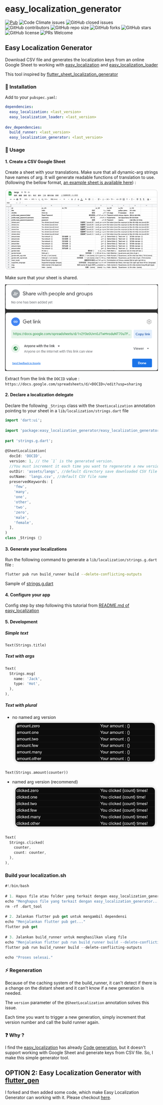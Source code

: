 # easy_localization_generator

[![Pub](https://img.shields.io/pub/v/easy_localization_generator.svg)](https://pub.dev/packages/easy_localization_generator)
![Code Climate issues](https://img.shields.io/github/issues/rinlv/easy_localization_generator?style=flat-square)
![GitHub closed issues](https://img.shields.io/github/issues-closed/rinlv/easy_localization_generator?style=flat-square)
![GitHub contributors](https://img.shields.io/github/contributors/rinlv/easy_localization_generator?style=flat-square)
![GitHub repo size](https://img.shields.io/github/repo-size/rinlv/easy_localization_generator?style=flat-square)
![GitHub forks](https://img.shields.io/github/forks/rinlv/easy_localization_generator?style=flat-square)
![GitHub stars](https://img.shields.io/github/stars/rinlv/easy_localization_generator?style=flat-square)
![GitHub license](https://img.shields.io/github/license/rinlv/easy_localization_generator?style=flat-square)
![PRs Welcome](https://img.shields.io/badge/PRs-welcome-brightgreen.svg?style=flat-square)

## Easy Localization Generator

Download CSV file and generates the localization keys from an online Google Sheet to working with [easy_localization](https://pub.dev/packages/easy_localization) and [easy_localization_loader](https://pub.dev/packages/easy_localization_loader)

This tool inspired by [flutter_sheet_localization_generator](https://pub.dev/packages/flutter_sheet_localization_generator)

### 🔩 Installation

Add to your `pubspec.yaml`:

```yaml
dependencies:
  easy_localization: <last_version>
  easy_localization_loader: <last_version>

dev_dependencies:
  build_runner: <last_version>
  easy_localization_generator: <last_version>
```

### 🔌 Usage

#### 1. Create a CSV Google Sheet

Create a sheet with your translations. Make sure that all dynamic-arg strings have names of arg. It will generate readable functions of translation to use.
(following the bellow format, [an example sheet is available here](https://docs.google.com/spreadsheets/d/1hK27E8bIxU8rrOduGJWLTD2QRR1ALs6lyW7dPNZ3N74/edit?usp=sharing)) :

![google sheet example](./demo/google_sheet.png)

Make sure that your sheet is shared.

![share](./demo/share.png)

Extract from the link the `DOCID` value : `https://docs.google.com/spreadsheets/d/<DOCID>/edit?usp=sharing`

#### 2. Declare a localization delegate

Declare the following `_Strings` class with the `SheetLocalization` annotation pointing to your sheet in a `lib/localization/strings.dart` file

```dart
import 'dart:ui';

import 'package:easy_localization_generator/easy_localization_generator.dart';

part 'strings.g.dart';

@SheetLocalization(
  docId: 'DOCID',
  version: 1, // the `1` is the generated version.
  //You must increment it each time you want to regenerate a new version of the labels.
  outDir: 'assets/langs', //default directory save downloaded CSV file
  outName: 'langs.csv', //default CSV file name
  preservedKeywords: [
    'few',
    'many',
    'one',
    'other',
    'two',
    'zero',
    'male',
    'female',
  ],
)
class _Strings {}
```

#### 3. Generate your localizations

Run the following command to generate a `lib/localization/strings.g.dart` file :

```bash
flutter pub run build_runner build --delete-conflicting-outputs
```

Sample of [strings.g.dart](https://github.com/rinlv/easy_localization_generator/blob/main/example/lib/localization/strings.g.dart)

#### 4. Configure your app

Config step by step following this tutorial from [README.md of easy_localization ](https://github.com/aissat/easy_localization/blob/develop/README.md)

#### 5. Development

##### Simple text

```dart
Text(Strings.title)
```

##### Text with args

```dart
Text(
  Strings.msg(
    name: 'Jack',
    type: 'Hot',
  ),
),
```

##### Text with plural

- no named arg version
  <img src="./demo/plural_1.png" />

```dart
Text(Strings.amount(counter))
```

- named arg version (recommend)
  <img src="./demo/plural_2.png" />

```dart
Text(
  Strings.clicked(
    counter,
    count: counter,
  ),
),
```

### Build your localization.sh

```dart
#!/bin/bash

# 1. Hapus file atau folder yang terkait dengan easy_localization_generator di dalam .dart_tool/build/generated/
echo "Menghapus file yang terkait dengan easy_localization_generator..."
rm -rf .dart_tool

# 2. Jalankan flutter pub get untuk mengambil dependensi
echo "Menjalankan flutter pub get..."
flutter pub get

# 3. Jalankan build_runner untuk menghasilkan ulang file
echo "Menjalankan flutter pub run build_runner build --delete-conflicting-outputs..."
flutter pub run build_runner build --delete-conflicting-outputs

echo "Proses selesai."

```

### ⚡ Regeneration

Because of the caching system of the build_runner, it can't detect if there is a change on the distant sheet and it can't know if a new generation is needed.

The `version` parameter of the `@SheetLocalization` annotation solves this issue.

Each time you want to trigger a new generation, simply increment that version number and call the build runner again.

### ❓️ Why ?

I find the [easy_localization](https://pub.dev/packages/easy_localization) has already [Code generation](https://github.com/aissat/easy_localization/blob/develop/README.md#-code-generation), but it doesn't support working with Google Sheet and generate keys from CSV file. So, I make this simple generator tool.

## OPTION 2: Easy Localization Generator with [flutter_gen](https://github.com/FlutterGen/flutter_gen)

I forked and then added some code, which make Easy Localization Generator can working with it. Please checkout [here](https://github.com/rinlv/flutter_gen/tree/easy_localization).
